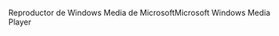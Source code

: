 <span data-ttu-id="45fdc-101">Reproductor de Windows Media de Microsoft</span><span class="sxs-lookup"><span data-stu-id="45fdc-101">Microsoft Windows Media Player</span></span>